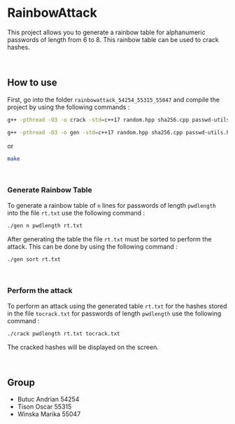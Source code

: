 # RainbowAttack
This project allows you to generate a rainbow table for alphanumeric passwords of length from 6 to 8. This rainbow table can be used to crack hashes.

<br/>

## How to use
First, go into the folder `rainbowattack_54254_55315_55047` and compile the project by using the following commands : 

```bash
g++ -pthread -O3 -o crack -std=c++17 random.hpp sha256.cpp passwd-utils.hpp threadpool.hpp crack_hash.cpp hash_chain.cpp

g++ -pthread -O3 -o gen -std=c++17 random.hpp sha256.cpp passwd-utils.hpp threadpool.hpp gen-passwd.cpp hash_chain.cpp 
```

or 

```bash
make
``` 

<br/>

### Generate Rainbow Table 

To generate a rainbow table of `n` lines for passwords of length `pwdlength` into the file `rt.txt` use the following command :

```bash
./gen n pwdlength rt.txt
``` 

After generating the table the file `rt.txt` must be sorted to perform the attack. This can be done by using the following command : 

```bash
./gen sort rt.txt
``` 

<br/>

### Perform the attack 

To perform an attack using the generated table `rt.txt` for the hashes stored in the file `tocrack.txt` for passwords of length `pwdlength` use the following command : 

```bash
./crack pwdlength rt.txt tocrack.txt
``` 

The cracked hashes will be displayed on the screen.

<br/>

## Group 
* Butuc Andrian 54254
* Tison Oscar 55315
* Winska Marika 55047
